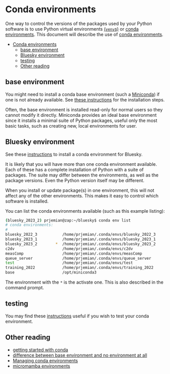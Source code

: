 # Conda environments

One way to control the versions of the packages used by your Python software is
to use Python virtual environments
[(`venv`s)](https://realpython.com/python-virtual-environments-a-primer/) or
[conda
environments](https://towardsdatascience.com/a-guide-to-conda-environments-bc6180fc533).
This document will describe the use of [conda
environments](https://docs.conda.io/projects/conda/en/latest/user-guide/concepts/environments.html).

- [Conda environments](#conda-environments)
  - [base environment](#base-environment)
  - [Bluesky environment](#bluesky-environment)
  - [testing](#testing)
  - [Other reading](#other-reading)

## base environment

You might need to install a conda base environment (such a
[Miniconda](https://docs.conda.io/en/latest/miniconda.html)) if one is not
already available.  See [these instructions](./base.md) for the installation
steps.

Often, the base environment is installed read-only for normal users so they
cannot modify it directly.  Miniconda provides an ideal base environment since
it installs a minimal suite of Python packages, useful only the most basic
tasks, such as creating new, local environments for user.

## Bluesky environment

See these [instructions](./bluesky.md) to install a conda environment for Bluesky.

It is likely that you will have more than one conda environment available.  Each
of these has a complete installation of Python with a suite of packages.  The
suite may differ between the environments, as well as the package versions.
Even the Python version itself may be different.

When you install or update package(s) in one environment, this will not affect
any of the other environments.  This makes it easy to control which software is
installed.

You can list the conda environments available (such as this example listing):

```bash
(bluesky_2023_2) prjemian@zap:~/bluesky$ conda env list
# conda environments:
#
bluesky_2022_3           /home/prjemian/.conda/envs/bluesky_2022_3
bluesky_2023_1           /home/prjemian/.conda/envs/bluesky_2023_1
bluesky_2023_2        *  /home/prjemian/.conda/envs/bluesky_2023_2
c2dv                     /home/prjemian/.conda/envs/c2dv
measComp                 /home/prjemian/.conda/envs/measComp
queue_server             /home/prjemian/.conda/envs/queue_server
test                     /home/prjemian/.conda/envs/test
training_2022            /home/prjemian/.conda/envs/training_2022
base                     /opt/miniconda3
```

The environment with the `*` is the activate one.  This is also described in the
command prompt.

## testing

You may find these [instructions](./testing.md) useful if you wish to test your
conda environment.

## Other reading

- [getting started with conda](https://docs.conda.io/projects/conda/en/latest/user-guide/getting-started.html)
- [difference between base environment and no environment at all](https://stackoverflow.com/questions/55134440/)
- [Managing conda environments](https://docs.conda.io/projects/conda/en/latest/user-guide/tasks/manage-environments.html)
- [micromamba environments](https://mamba.readthedocs.io/en/latest/user_guide/micromamba.html)
